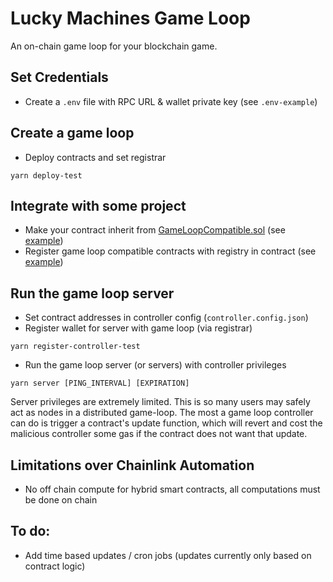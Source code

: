 # Lucky Machines Game Loop

An on-chain game loop for your blockchain game.

## Set Credentials

- Create a `.env` file with RPC URL & wallet private key (see `.env-example`)

## Create a game loop

- Deploy contracts and set registrar

```shell
yarn deploy-test
```

## Integrate with some project

- Make your contract inherit from [GameLoopCompatible.sol](https://github.com/LuckyMachines/game-loop/blob/main/contracts/GameLoopCompatible.sol) (see [example](https://github.com/LuckyMachines/game-loop/blob/main/contracts/sample/NumberGoUp.sol))
- Register game loop compatible contracts with registry in contract (see [example](https://github.com/LuckyMachines/game-loop/blob/main/contracts/sample/NumberGoUp.sol))

## Run the game loop server

- Set contract addresses in controller config (`controller.config.json`)
- Register wallet for server with game loop (via registrar)

```shell
yarn register-controller-test
```

- Run the game loop server (or servers) with controller privileges

```shell
yarn server [PING_INTERVAL] [EXPIRATION]
```

Server privileges are extremely limited. This is so many users may safely act as nodes in a distributed game-loop. The most a game loop controller can do is trigger a contract's update function, which will revert and cost the malicious controller some gas if the contract does not want that update.

## Limitations over Chainlink Automation

- No off chain compute for hybrid smart contracts, all computations must be done on chain

## To do:

- Add time based updates / cron jobs (updates currently only based on contract logic)
